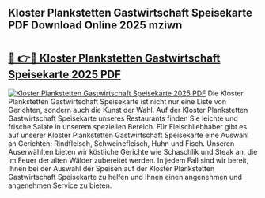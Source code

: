 ## Kloster Plankstetten Gastwirtschaft Speisekarte PDF Download Online 2025 mziwn

# <h2><a href="http://gc8rf7.nevu.top/?p=Kloster+Plankstetten+Gastwirtschaft+Speisekarte">🔗 👉🔴 Kloster Plankstetten Gastwirtschaft Speisekarte 2025 PDF</a></h2>

[![Kloster Plankstetten Gastwirtschaft Speisekarte 2025 PDF](https://i.imgur.com/dBaPXMq.png)](http://gc8rf7.nevu.top/?p=Kloster+Plankstetten+Gastwirtschaft+Speisekarte)
Die Kloster Plankstetten Gastwirtschaft Speisekarte ist nicht nur eine Liste von Gerichten, sondern auch die Kunst der Wahl. Auf der Kloster Plankstetten Gastwirtschaft Speisekarte unseres Restaurants finden Sie leichte und frische Salate in unserem speziellen Bereich. Für Fleischliebhaber gibt es auf unserer Kloster Plankstetten Gastwirtschaft Speisekarte eine Auswahl an Gerichten: Rindfleisch, Schweinefleisch, Huhn und Fisch. Unseren Auserwählten bieten wir köstliche Gerichte wie Schaschlik und Steak an, die im Feuer der alten Wälder zubereitet werden. In jedem Fall sind wir bereit, Ihnen bei der Auswahl der Speisen auf der Kloster Plankstetten Gastwirtschaft Speisekarte zu helfen und Ihnen einen angenehmen und angenehmen Service zu bieten.
